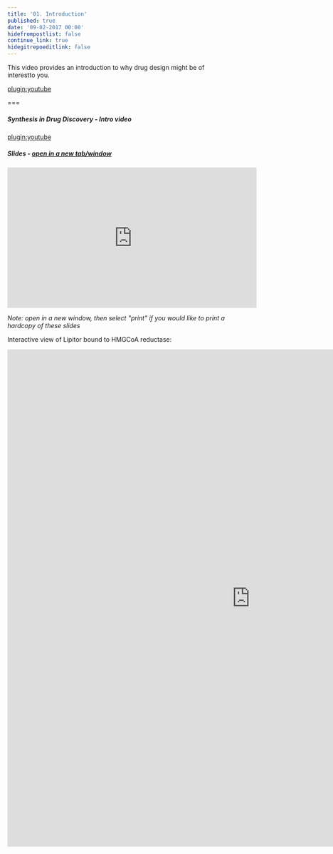 ```yaml
---
title: '01. Introduction'
published: true
date: '09-02-2017 00:00'
hidefrompostlist: false
continue_link: true
hidegitrepoeditlink: false
---
```


This video provides an introduction to why drug design might be of interestto you.

[plugin:youtube](https://www.youtube.com/watch?v=37D4YvmCIhQ)

===

##### Synthesis in Drug Discovery - Intro video  
[plugin:youtube](https://www.youtube.com/watch?v=37D4YvmCIhQ)

##### Slides - <a href="https://teaching.mcoster.net/DDD/slides/01-intro.html" target="_blank">open in a new tab/window</a>
<iframe width="560" height="315" src="https://teaching.mcoster.net/DDD/slides/01-intro.html" frameborder="0" allowfullscreen></iframe>

_Note: open in a new window, then select "print" if you would like to print a hardcopy of these slides_

Interactive view of Lipitor bound to HMGCoA reductase:
<iframe src="https://h5p.org/h5p/embed/113647" width="1090" height="1115" frameborder="0" allowfullscreen="allowfullscreen"></iframe><script src="https://h5p.org/sites/all/modules/h5p/library/js/h5p-resizer.js" charset="UTF-8"></script>
